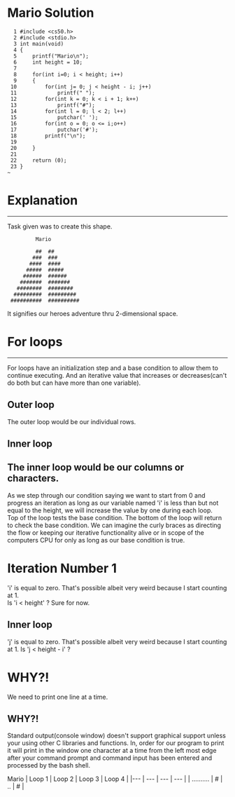# Mario Solution

```
  1 #include <cs50.h>
  2 #include <stdio.h>
  3 int main(void)
  4 {
  5     printf("Mario\n");
  6     int height = 10;
  7 
  8     for(int i=0; i < height; i++)
  9     {
 10         for(int j= 0; j < height - i; j++)
 11             printf(" ");
 12         for(int k = 0; k < i + 1; k++)
 13             printf("#");
 14         for(int l = 0; l < 2; l++)
 15             putchar(' ');
 16         for(int o = 0; o <= i;o++)
 17             putchar('#');
 18         printf("\n");
 19 
 20     }
 21 
 22     return (0);
 23 }
~                            
```
# Explanation
---
Task given was to create this shape.  
```
         Mario
          
         ##  ##
        ###  ###
       ####  ####
      #####  #####
     ######  ######
    #######  #######
   ########  ########
  #########  #########
 ##########  ##########
```
It signifies our heroes adventure thru 2-dimensional space. 

# For loops
---
For loops have an initialization step and a base condition to allow them to continue executing. And an iterative value that increases or decreases(can't do both but can have more than one variable).
## Outer loop
The outer loop would be our individual rows.
## Inner loop
The inner loop would be our columns or characters.
---
As we step through our condition saying we want to start from 0 and progress an iteration as long as our variable named 'i' is less than but not equal to the height, we will increase the value by one during each loop.  
Top of the loop tests the base condition. The bottom of the loop will return to check the base condition. We can imagine the curly braces as directing the flow or keeping our iterative functionality alive or in scope of the computers CPU for only as long as our base condition is true.  
# Iteration Number 1  
'i' is equal to zero. That's possible albeit very weird because I start counting at 1.  
Is 'i < height' ? 
Sure for now.

## Inner loop 
'j' is equal to zero. That's possible albeit very weird because I start counting at 1.
Is 'j < height - i' ?
# WHY?!
We need to print one line at a time. 
## WHY?!
Standard output(console window) doesn't support graphical support unless your using other C libraries and functions. In, order for our program to print it will print in the window one character at a time from the left most edge after your command prompt and command input has been entered and processed by the bash shell.  

Mario
| Loop 1 | Loop 2 | Loop 3 | Loop 4 |
|--- | --- | --- | --- |
| .......... | # | .. | # |


